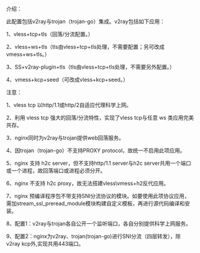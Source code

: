 介绍：

此配置包括v2ray与trojan（trojan-go）集成。v2ray包括如下应用：

1、vless+tcp+tls（回落/分流配置。）

2、vless+ws+tls（tls由vless+tcp+tls处理，不需要配置；另可改成vmess+ws+tls。）

3、SS+v2ray-plugin+tls（tls由vless+tcp+tls处理，不需要另外配置。）

4、vmess+kcp+seed（可改成vless+kcp+seed。）


注意：

1、vless tcp 以http/1.1或http/2自适应代理科学上网。

2、利用 vless tcp 强大的回落/分流特性，实现了vless tcp与任意 ws 类应用完美共存。

3、nginx同时为v2ray与trojan提供web回落服务。

4、因trojan（trojan-go）不支持PROXY protocol，故统一不启用此项应用。

5、nginx 支持 h2c server，但不支持http/1.1 server与h2c server共用一个端口或一个进程，故回落端口或进程必须分开。

6、nginx 不支持 h2c proxy，故无法搭建vless\vmess+h2反代应用。

7、nginx 预编译程序包不带支持SNI分流协议的模块。如要使用此项协议应用，需加stream_ssl_preread_module模块构建自定义模板，再进行源代码编译和安装。

8、配置1：v2ray与trojan各自公开一个监听端口，各自分别提供科学上网服务。

9、配置2：nginx为v2ray、trojan(trojan-go)进行SNI分流（四层转发），除v2ray kcp外,实现共用443端口。

